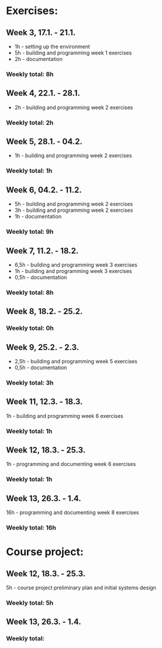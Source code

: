 # Exercises:
## Week 3, 17.1. - 21.1.
* 1h - setting up the environment
* 5h - building and programming week 1 exercises
* 2h - documentation
### Weekly total: 8h

## Week 4, 22.1. - 28.1.
* 2h - building and programming week 2 exercises
### Weekly total: 2h

## Week 5, 28.1. - 04.2.
* 1h - building and programming week 2 exercises
### Weekly total: 1h

## Week 6, 04.2. - 11.2.
* 5h - building and programming week 2 exercises
* 3h - building and programming week 2 exercises
* 1h - documentation
### Weekly total: 9h

## Week 7, 11.2. - 18.2.
* 6,5h - building and programming week 3 exercises
* 1h - building and programming week 3 exercises
* 0,5h - documentation
### Weekly total: 8h

## Week 8, 18.2. - 25.2.
### Weekly total: 0h

## Week 9, 25.2. - 2.3.
* 2,5h - building and programming week 5 exercises
* 0,5h - documentation
### Weekly total: 3h

## Week 11, 12.3. - 18.3.
1h - building and programming week 6 exercises
### Weekly total: 1h

## Week 12, 18.3. - 25.3.
1h - programming and documenting week 6 exercises 
### Weekly total: 1h

## Week 13, 26.3. - 1.4.
16h - programming and documenting week 8 exercises 
### Weekly total: 16h

# Course project:
## Week 12, 18.3. - 25.3.
5h - course project preliminary plan and initial systems design 
### Weekly total: 5h

## Week 13, 26.3. - 1.4.

### Weekly total:
